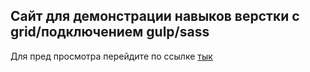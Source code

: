<h2>Сайт для демонстрации навыков верстки с grid/подключением gulp/sass</h2>
<div>
Для пред просмотра перейдите по ссылке <a href = "https://nvgdsk.github.io/google-news/">тык</a>
</div>
